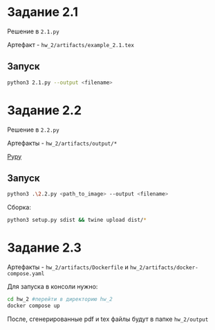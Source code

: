 # Задание 2.1

Решение в `2.1.py`

Артефакт - `hw_2/artifacts/example_2.1.tex`

## Запуск

```bash
python3 2.1.py --output <filename>
```

# Задание 2.2
Решение в `2.2.py`

Артефакты - `hw_2/artifacts/output/*`

[Pypy](https://pypi.org/project/latex-generator-olex1313/1.0.0/)

## Запуск

```bash
python3 .\2.2.py <path_to_image> --output <filename>
```

Сборка:
```bash
python3 setup.py sdist && twine upload dist/*
```

# Задание 2.3

Артефакты - `hw_2/artifacts/Dockerfile` и `hw_2/artifacts/docker-compose.yaml`

Для запуска в консоли нужно:
```bash
cd hw_2 #перейти в директорию hw_2
docker compose up
```

После, сгенерированные pdf и tex файлы будут в папке `hw_2/output`